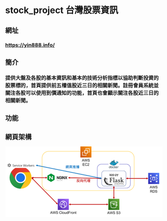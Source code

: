 # stock_project 台灣股票資訊

## 網址
### https://yin888.info/

## 簡介
### 提供大盤及各股的基本資訊和基本的技術分析指標以協助判斷投資的股票標的，首頁提供前五權值股近三日的相關新聞。註冊會員系統並關注各股可以使用到價通知的功能，首頁也會顯示關注各股近三日的相關新聞。

## 功能
### 

## 網頁架構
![pic_web_framework](readme_pictures/web_framework.png)

